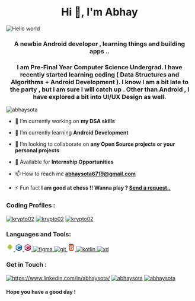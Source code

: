 <h1 align="center">Hi 👋, I'm Abhay</h1>
<img src="https://raw.githubusercontent.com/sagar-viradiya/sagar-viradiya/master/resources/banner.png" alt="Hello world">
<h3 align="center">A newbie Android developer , learning things and building apps ..</h3>

<h3 align ="center"> I am Pre-Final Year Computer Science Undergrad. I have recently started learning coding ( Data Structures and Algorithms + Android Development ). I know I am a bit late to the party , but I am sure I will catch up . Other than Android , I have explored a bit into UI/UX Design as well. </h3> 
<p align="left"> <img src="https://komarev.com/ghpvc/?username=abhaysota&label=Profile%20views&color=0e75b6&style=flat" alt="abhaysota" /> </p>

- 🔭 I’m currently working on **my DSA skills**

- 🌱 I’m currently learning **Android Development**

- 👯 I’m looking to collaborate on **any Open Source projects or your personal projects**

- 👯 Available for **Internship Opportunities**

- 📫 How to reach me **abhaysota6719@gmail.com**

- ⚡ Fun fact **I am good at chess !! Wanna play ? <a href="https://lichess.org/@/abhaysota" target="_blank">Send a request..</a>**

### Coding Profiles :
<p align = "left">
<a href="https://www.codechef.com/users/krypto02" target="_blank"><img align="center" src="https://cdn.jsdelivr.net/npm/simple-icons@3.1.0/icons/codechef.svg" alt="krypto02" height="20" width="25" /></a>
<a href="https://codeforces.com/profile/krypto02" target="_blank"><img align="center" src="https://raw.githubusercontent.com/rahuldkjain/github-profile-readme-generator/master/src/images/icons/Social/codeforces.svg" alt="krypto02" height="20" width="25" /></a>
<a href="https://www.leetcode.com/krypto02" target="_blank"><img align="center" src="https://raw.githubusercontent.com/rahuldkjain/github-profile-readme-generator/master/src/images/icons/Social/leet-code.svg" alt="krypto02" height="20" width="25" /></a>
</p>

<h3 align="left">Languages and Tools:</h3>
<p align="left"> <a href="https://developer.android.com" target="_blank" rel="noreferrer"> <img src="https://raw.githubusercontent.com/devicons/devicon/master/icons/android/android-original-wordmark.svg" alt="android" width="20" height="20"/> </a> <a href="https://www.cprogramming.com/" target="_blank" rel="noreferrer"> <img src="https://raw.githubusercontent.com/devicons/devicon/master/icons/c/c-original.svg" alt="c" width="20" height="20"/> </a> <a href="https://www.w3schools.com/cpp/" target="_blank" rel="noreferrer"> <img src="https://raw.githubusercontent.com/devicons/devicon/master/icons/cplusplus/cplusplus-original.svg" alt="cplusplus" width="20" height="20"/> </a> <a href="https://www.figma.com/" target="_blank" rel="noreferrer"> <img src="https://www.vectorlogo.zone/logos/figma/figma-icon.svg" alt="figma" width="20" height="20"/> </a> <a href="https://git-scm.com/" target="_blank" rel="noreferrer"> <img src="https://www.vectorlogo.zone/logos/git-scm/git-scm-icon.svg" alt="git" width="20" height="20"/> </a> <a href="https://www.w3.org/html/" target="_blank" rel="noreferrer"> <img src="https://raw.githubusercontent.com/devicons/devicon/master/icons/html5/html5-original-wordmark.svg" alt="html5" width="20" height="20"/> </a> <a href="https://kotlinlang.org" target="_blank" rel="noreferrer"> <img src="https://www.vectorlogo.zone/logos/kotlinlang/kotlinlang-icon.svg" alt="kotlin" width="20" height="20"/> </a> <a href="https://www.adobe.com/products/xd.html" target="_blank" rel="noreferrer"> <img src="https://cdn.worldvectorlogo.com/logos/adobe-xd.svg" alt="xd" width="20" height="20"/> </a> </p>

<h3 align="left">Get in Touch :</h3>
<p align="left">
<a href="https://linkedin.com/in/https://www.linkedin.com/in/abhaysota/" target="_blank"><img align="center" src="https://raw.githubusercontent.com/rahuldkjain/github-profile-readme-generator/master/src/images/icons/Social/linked-in-alt.svg" alt="https://www.linkedin.com/in/abhaysota/" height="20" width="25" /></a>
<a href="https://stackoverflow.com/users/abhay-sota" target="_blank"><img align="center" src="https://raw.githubusercontent.com/rahuldkjain/github-profile-readme-generator/master/src/images/icons/Social/stack-overflow.svg" alt="abhaysota" height="20" width="25" /></a>
<a href="https://instagram.com/abhaysota" target="_blank"><img align="center" src="https://raw.githubusercontent.com/rahuldkjain/github-profile-readme-generator/master/src/images/icons/Social/instagram.svg" alt="abhaysota" height="20" width="25" /></a></p>

#### Hope you have a good day !

